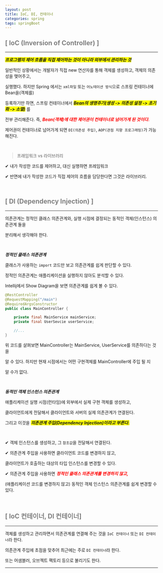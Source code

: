 ```yaml
---
layout: post
title: IoC, DI, 컨테이너
categories: spring
tags: springBoot
---
```


## <span style="color:gray">[ IoC (Inversion of Controller) ]</span>

---

***<span style="background-color:yellow">프로그램의 제어 흐름을 직접 제어하는 것이 아니라 외부에서 관리하는 것</span>***
 
일반적인 상황에서는 개발자가 직접 new 연산자를 통해 객체를 생성하고, 객체의 의존성을 맺어주고, 

실행했다. 하지만 Spring 에서는 `xml파일` 또는 `어노테이션 방식`으로 스프링 컨테이너에 Bean을(객체를) 

등록하기만 하면, 스프링 컨테이너에서 ***<span style="background-color:yellow">Bean의 생명주기(생성 -> 의존성 설정 -> 초기화 -> 소멸)</span>*** 를 

전부 관리해준다. 즉, ***<span style="color:red">Bean(객체)에 대한 제어권이 컨테이너로 넘어가게 된 것이다.</span>***

제어권이 컨테이너로 넘어가게 되면 `DI(의존성 주입)`, `AOP(관점 지향 프로그래밍)`가 가능해진다.

<br>

> 프래임워크 vs 라이브러리

✔︎ 내가 작성한 코드를 제어하고, 대신 실행하면 프레임워크

✔︎ 반면에 내가 작성한 코드가 직접 제어의 흐름을 담당한다면 그것은 라이브러리.


<br>

## <span style="color:gray">[ DI (Dependency Injection) ]</span>

---

의존관계는 정적인 클래스 의존관계와, 실행 시점에 결정되는 동적인 객체(인스턴스) 의존관계 둘을

분리해서 생각해야 한다.

<br>

***정적인 클래스 의존관계***

클래스가 사용하는 `import` 코드만 보고 의존관계를 쉽게 판단할 수 있다.

정적인 의존관계는 애플리케이션을 실행하지 않아도 분석할 수 있다.

Intellij에서 Show Diagram을 보면 의존관계를 쉽게 볼 수 있다.

```java
@RestController
@RequestMapping("/main")
@RequiredArgsConstructor
public class MainController {

    private final MainService mainService;
    private final UserSevcie userService;

    //...
}
```

위 코드를 살펴보면 MainController는 MainService, UserService를 의존하다는 것을

알 수 있다. 하지만 현재 시점에서는 어떤 구현객체를 MainController에 주입 될 지

알 수가 없다.

<br>

***동적인 객체 인스턴스 의존관계***

애플리케이션 실행 시점(런타임)에 외부에서 실제 구현 객체를 생성하고,

클라이언트에게 전달해서 클라이언트와 서버의 실제 의존관계가 연결된다.

그리고 이것을 ***<span style="background-color:yellow">의존관계 주입(Dependency Injection)이라고 부른다.</span>***

<br>

✔︎ 객체 인스턴스를 생성하고, 그 `참조값`을 전달해서 연결된다.

✔︎ 의존관계 주입을 사용하면 클라이언트 코드를 변경하지 않고, 

클라이언트가 호출하는 대상의 타입 인스턴스를 변경할 수 있다.

✔︎ 의존관계 주입을 사용하면 ***<span style="color:red">정적인 클래스 의존관계를 변경하지 않고,</span>*** 

(애플리케이션 코드를 변경하지 않고) 동적인 객체 인스턴스 의존관계를 쉽게 변경할 수 있다.

<br>

## <span style="color:gray">[ IoC 컨테이너, DI 컨테이너]</span>

---

객체를 생성하고 관리하면서 의존관계를 연결해 주는 것을 `IoC 컨테이너` 또는 `DI 컨테이너`라 한다.

의존관계 주입에 초점을 맞추어 최근에는 주로 `DI 컨테이너`라 한다.

또는 어샘블러, 오브젝트 팩토리 등으로 불리기도 한다.

---